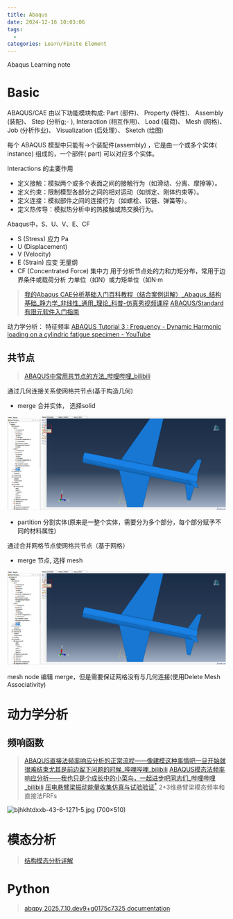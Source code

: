 ```yaml
---
title: Abaqus
date: 2024-12-16 10:03:06
tags:
  - 
categories: Learn/Finite Element
---
```


Abaqus Learning note

<!-- more -->

# Basic

ABAQUS/CAE 由以下功能模块构成: Part (部件)、 Property (特性)、 Assembly (装配)、 Step (分析g;- ), Interaction (相互作用)、 Load (载荷)、 Mesh (网格)、 Job (分析作业)、 Visualization (后处理〉、 Sketch (绘图)

每个 ABAQUS 模型中只能有→个装配件(assembly) ，它是由一个或多个实体( instance) 组成的，一个部件( part) 可以对应多个实体。

Interactions 的主要作用
- 定义接触：模拟两个或多个表面之间的接触行为（如滑动、分离、摩擦等）。
- 定义约束：限制模型各部分之间的相对运动（如绑定、刚体约束等）。
- 定义连接：模拟部件之间的连接行为（如螺栓、铰链、弹簧等）。
- 定义热传导：模拟热分析中的热接触或热交换行为。

Abaqus中，S、U、V、E、CF
- S (Stress) 应力 Pa
- U (Displacement)
- V (Velocity)
- E (Strain) 应变 无量纲
- CF (Concentrated Force) 集中力 用于分析节点处的力和力矩分布，常用于边界条件或载荷分析 力单位（如N）或力矩单位（如N·m

> [我的Abaqus CAE分析基础入门百科教程（结合案例讲解）_Abaqus_结构基础_静力学_非线性_通用_理论_科普-仿真秀视频课程](https://www.fangzhenxiu.com/course/6865306/?uri=728_d3eFfJ3S4bB)
> [ABAQUS/Standard 有限元软件入门指南](https://oss.jishulink.com/upload/201901/6b0bc1174afc4d8981999dadc3a37fd1.pdf#page=159.11)


动力学分析：
特征频率 
[ABAQUS Tutorial 3 : Frequency - Dynamic Harmonic loading on a cylindric fatigue specimen - YouTube](https://www.youtube.com/watch?v=7keHd1KeGjQ&list=PLockPWcLoFp9xTR-7s6bDngohn1qBb_KY) 

## 共节点

>  [ABAQUS中常用共节点的方法_哔哩哔哩_bilibili](https://www.bilibili.com/video/BV1XV4y1q7im?buvid=XXA7157A2595D8DAA7D27D13F5911BB415F26&from_spmid=search.search-result.0.0&is_story_h5=false&mid=5E%2FE0HONObjFbvgpVZnCxw%3D%3D&plat_id=116&share_from=ugc&share_medium=android&share_plat=android&share_session_id=d115e833-5b12-450f-b711-51f199326232&share_source=WEIXIN&share_tag=s_i&spmid=united.player-video-detail.0.0&timestamp=1734506574&unique_k=ERTboHq&up_id=373921637&vd_source=1dba7493016a36a32b27a14ed2891088)

通过几何连接关系使网格共节点(基于构造几何)
- merge 合并实体， 选择solid

![image.png|666](https://raw.githubusercontent.com/qiyun71/Blog_images/main/MyBlogPic/202403/20241218160111.png)


- partition 分割实体(原来是一整个实体，需要分为多个部分，每个部分赋予不同的材料属性)

通过合并网格节点使网格共节点（基于网格）
- merge 节点, 选择 mesh

![image.png|666](https://raw.githubusercontent.com/qiyun71/Blog_images/main/MyBlogPic/202403/20241218160111.png)

mesh node 编辑 merge，但是需要保证网格没有与几何连接(使用Delete Mesh Associativity)

# 动力学分析

## 频响函数

>  [ABAQUS直接法频率响应分析的正常流程——像建模这种事情吧一旦开始就很难结束尤其是前边留下问题的时候_哔哩哔哩_bilibili](https://www.bilibili.com/video/BV1Ka4y1p7c5/?vd_source=1dba7493016a36a32b27a14ed2891088) 
>  [ABAQUS模态法频率响应分析——我也只是个成长中的小菜鸟，一起进步吧同志们_哔哩哔哩_bilibili](https://www.bilibili.com/video/BV14a411c7kg?spm_id_from=333.788.recommend_more_video.-1&vd_source=1dba7493016a36a32b27a14ed2891088)
>  [压电悬臂梁振动能量收集仿真与试验验证<sup>*</sup>](https://html.rhhz.net/BJHKHTDXXBZRB/20170626.htm) 2+3维悬臂梁模态频率和直接法FRFs

![bjhkhtdxxb-43-6-1271-5.jpg (700×510)](https://html.rhhz.net/BJHKHTDXXBZRB/PIC/bjhkhtdxxb-43-6-1271-5.jpg)


# 模态分析

>  [结构模态分析详解](https://www.tup.com.cn/upload/books/yz/082156-01.pdf)


# Python

>  [abqpy 2025.7.10.dev9+g0175c7325 documentation](https://hailin.wang/abqpy/en/dev/)